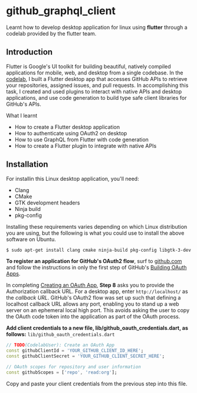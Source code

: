 # github_graphql_client
Learnt how to develop desktop application for linux using **flutter** through a codelab provided by the flutter team.

## Introduction
Flutter is Google's UI toolkit for building beautiful, natively compiled applications for mobile, web, and desktop from a single codebase. In the [codelab](https://codelabs.developers.google.com/codelabs/flutter-github-graphql-client), I built a Flutter desktop app that accesses GitHub APIs to retrieve your repositories, assigned issues, and pull requests. In accomplishing this task, I created and used plugins to interact with native APIs and desktop applications, and use code generation to build type safe client libraries for GitHub's APIs.

What I learnt
- How to create a Flutter desktop application
- How to authenticate using OAuth2 on desktop
- How to use GraphQL from Flutter with code generation
- How to create a Flutter plugin to integrate with native APIs

## Installation

For installin this Linux desktop application, you'll need:
- Clang
- CMake
- GTK development headers
- Ninja build
- pkg-config

Installing these requirements varies depending on which Linux distribution you are using, but the following is what you could use to install the above software on Ubuntu.
```bash
$ sudo apt-get install clang cmake ninja-build pkg-config libgtk-3-dev
```
**To register an application for GitHub's OAuth2 flow**, surf to [github.com](https://github.com) and follow the instructions in only the first step of GitHub's [Building OAuth Apps](https://docs.github.com/en/developers/apps/building-oauth-apps).

In completing [Creating an OAuth App](https://docs.github.com/en/developers/apps/creating-an-oauth-app), **Step 8** asks you to provide the Authorization callback URL. For a desktop app, enter `http://localhost/` as the *callback URL*. GitHub's OAuth2 flow was set up such that defining a localhost callback URL allows any port, enabling you to stand up a web server on an ephemeral local high port. This avoids asking the user to copy the OAuth code token into the application as part of the OAuth process.

**Add client credentials to a new file, lib/github_oauth_credentials.dart, as follows:**
```lib/github_oauth_credentials.dart```
```dart
// TODO(CodelabUser): Create an OAuth App
const githubClientId = 'YOUR_GITHUB_CLIENT_ID_HERE';
const githubClientSecret = 'YOUR_GITHUB_CLIENT_SECRET_HERE';

// OAuth scopes for repository and user information
const githubScopes = ['repo', 'read:org'];
```
Copy and paste your client credentials from the previous step into this file.